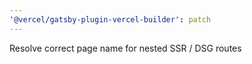 ```yaml
---
'@vercel/gatsby-plugin-vercel-builder': patch
---
```


Resolve correct page name for nested SSR / DSG routes

